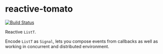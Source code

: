 # reactive-tomato

[![Build Status](https://travis-ci.com/tz70s/reactive-tomato.svg?token=q2MTgdyCTSXkarGyJWZp&branch=master)](https://travis-ci.com/tz70s/reactive-tomato)

Reactive `ListT`.

Encode `ListT` as `Signal`, lets you compose events from callbacks as well as working in concurrent and distributed environment.